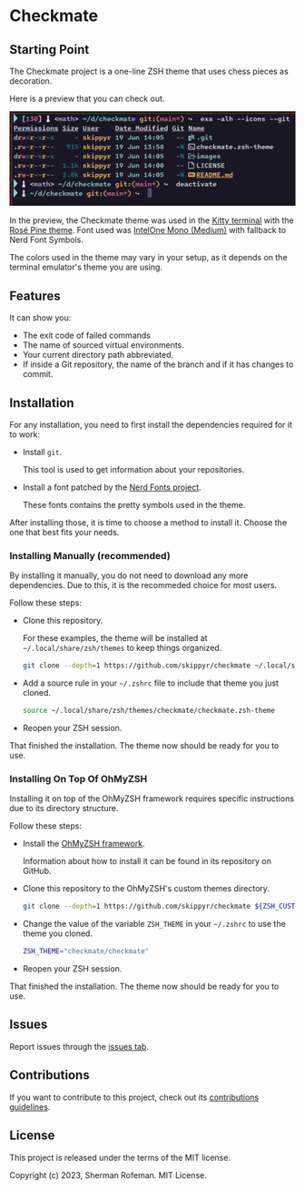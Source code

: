 # Checkmate

## Starting Point

The Checkmate project is a one-line ZSH theme that uses chess pieces as decoration.

Here is a preview that you can check out.

![](./images/preview.png)

In the preview, the Checkmate theme was used in the [Kitty terminal](https://github.com/kovidgoyal/kitty) with the [Rosé Pine theme](https://github.com/rose-pine/kitty). Font used was [IntelOne Mono (Medium)](https://github.com/intel/intel-one-mono) with fallback to Nerd Font Symbols.

The colors used in the theme may vary in your setup, as it depends on the terminal emulator's theme you are using.

## Features

It can show you:

* The exit code of failed commands
* The name of sourced virtual environments.
* Your current directory path abbreviated.
* If inside a Git repository, the name of the branch and if it has changes to commit.

## Installation

For any installation, you need to first install the dependencies required for it to work:

* Install `git`.

	This tool is used to get information about your repositories.

* Install a font patched by the [Nerd Fonts project](https://github.com/ryanoasis/nerd-fonts).

	These fonts contains the pretty symbols used in the theme.

After installing those, it is time to choose a method to install it. Choose the one that best fits your needs.

### Installing Manually (recommended)

By installing it manually, you do not need to download any more dependencies. Due to this, it is the recommeded choice for most users.

Follow these steps:

* Clone this repository.

	For these examples, the theme will be installed at `~/.local/share/zsh/themes` to keep things organized.

	```bash
	git clone --depth=1 https://github.com/skippyr/checkmate ~/.local/share/zsh/themes/checkmate
	```

* Add a source rule in your `~/.zshrc` file to include that theme you just cloned.

	```bash
	source ~/.local/share/zsh/themes/checkmate/checkmate.zsh-theme
	```

+ Reopen your ZSH session.

That finished the installation. The theme now should be ready for you to use.

### Installing On Top Of OhMyZSH

Installing it on top of the OhMyZSH framework requires specific instructions due to its directory structure.

Follow these steps:

* Install the [OhMyZSH framework](https://github.com/ohmyzsh/ohmyzsh).

	Information about how to install it can be found in its repository on GitHub.

* Clone this repository to the OhMyZSH's custom themes directory.

	```bash
	git clone --depth=1 https://github.com/skippyr/checkmate ${ZSH_CUSTOM:-${HOME}/.oh-my-zsh/custom}/themes/checkmate
	```

* Change the value of the variable `ZSH_THEME` in your `~/.zshrc` to use the theme you cloned.

	```bash
	ZSH_THEME="checkmate/checkmate"
	```

* Reopen your ZSH session.

That finished the installation. The theme now should be ready for you to use.

## Issues

Report issues through the [issues tab](https://github.com/skippyr/checkmate/issues).

## Contributions

If you want to contribute to this project, check out its [contributions guidelines](https://skippyr.github.io/materials/pages/contributions_guidelines.html).

## License

This project is released under the terms of the MIT license.

Copyright (c) 2023, Sherman Rofeman. MIT License.

